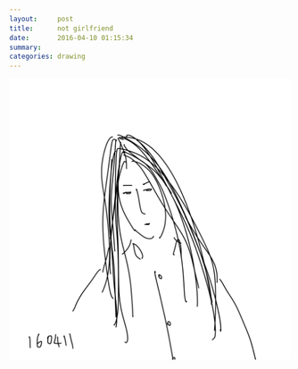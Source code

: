 ```yaml
---
layout:     post
title:      not girlfriend
date:       2016-04-10 01:15:34
summary:    
categories: drawing
---
```

![not girlfriend](/images/diary/not-girlfriend.png "no, it is not love.")
